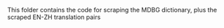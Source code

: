 This folder contains the code for scraping the MDBG dictionary, plus the scraped EN-ZH translation pairs
